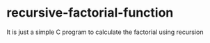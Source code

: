 # recursive-factorial-function
It is just a simple C program to calculate the factorial using recursion
